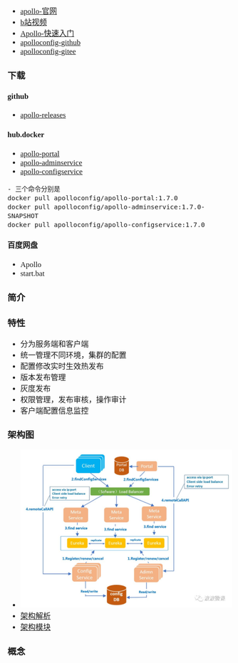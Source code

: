 <span  style="font-family: Simsun,serif; font-size: 17px; ">

- [apollo-官网](https://www.apolloconfig.com/#/)
- [b站视频](https://www.bilibili.com/video/BV1xA411E7My)
- [Apollo-快速入门](https://www.apolloconfig.com/#/zh/development/apollo-development-guide)
- [apolloconfig-github](https://github.com/apolloconfig/apollo)
- [apolloconfig-gitee](https://gitee.com/apolloconfig)

### 下载

#### github

- [apollo-releases](https://github.com/apolloconfig/apollo/releases)

#### hub.docker

- [apollo-portal](https://hub.docker.com/r/apolloconfig/apollo-portal/tags?page=1&ordering=-last_updated)
- [apollo-adminservice](https://hub.docker.com/r/apolloconfig/apollo-adminservice/tags?page=1&ordering=-last_updated)
- [apollo-configservice](https://hub.docker.com/r/apolloconfig/apollo-configservice/tags?page=1&ordering=-last_updated)

~~~
- 三个命令分别是
docker pull apolloconfig/apollo-portal:1.7.0
docker pull apolloconfig/apollo-adminservice:1.7.0-SNAPSHOT
docker pull apolloconfig/apollo-configservice:1.7.0
~~~

#### 百度网盘

- Apollo
- start.bat

### 简介

### 特性

- 分为服务端和客户端
- 统一管理不同环境，集群的配置
- 配置修改实时生效热发布
- 版本发布管理
- 灰度发布
- 权限管理，发布审核，操作审计
- 客户端配置信息监控

### 架构图

- ![架构图](pic/架构图.png)
- [架构解析](https://mp.weixin.qq.com/s/-hUaQPzfsl9Lm3IqQW3VDQ)
- [架构模块](https://www.apolloconfig.com/#/zh/design/apollo-design?id=_12-%e6%9e%b6%e6%9e%84%e6%a8%a1%e5%9d%97)

### 概念

</span>